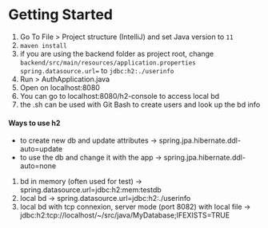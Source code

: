 # Getting Started

1. Go To File > Project structure (IntelliJ) and set Java version to `11`<br>
2. `maven install`<br>
3. if you are using the backend folder as project root, change `backend/src/main/resources/application.properties` `spring.datasource.url=` to `jdbc:h2:./userinfo`
4. Run > AuthApplication.java
5. Open on localhost:8080
6. You can go to localhost:8080/h2-console to access local bd
7. the .sh can be used with Git Bash to create users and look up the bd info 

#### Ways to use h2
- to create new db and update attributes -> spring.jpa.hibernate.ddl-auto=update
- to use the db and change it with the app -> spring.jpa.hibernate.ddl-auto=none

1. bd in memory (often used for test) -> spring.datasource.url=jdbc:h2:mem:testdb
2. local bd -> spring.datasource.url=jdbc:h2:./userinfo
3. local bd with tcp connexion, server mode (port 8082) with local file -> jdbc:h2:tcp://localhost/~/src/java/MyDatabase;IFEXISTS=TRUE